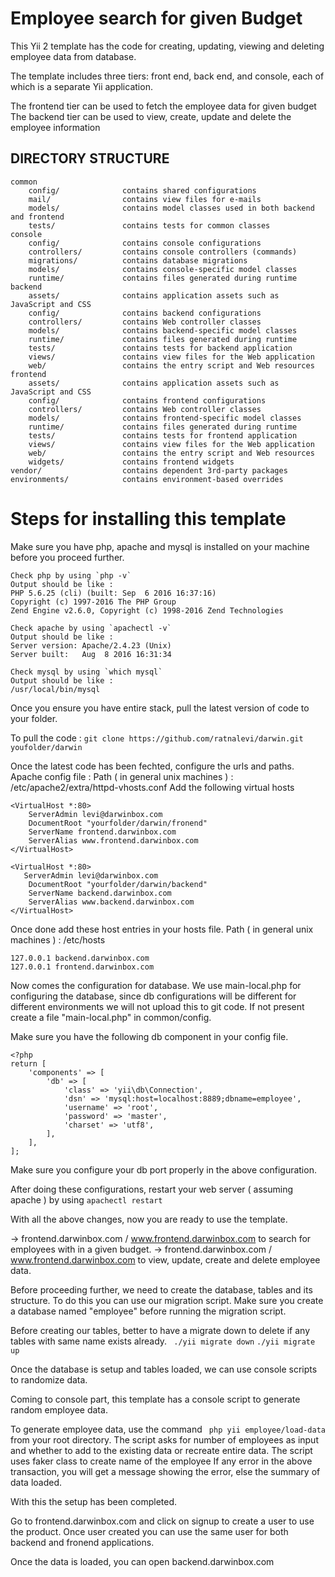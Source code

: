 Employee search for given Budget
==================================

This Yii 2 template has the code for creating, updating, viewing and deleting employee data from database.

The template includes three tiers: front end, back end, and console, each of which
is a separate Yii application.

The frontend tier can be used to fetch the employee data for given budget
The backend tier can be used to view, create, update and delete the employee information

DIRECTORY STRUCTURE
-------------------

```
common
    config/              contains shared configurations
    mail/                contains view files for e-mails
    models/              contains model classes used in both backend and frontend
    tests/               contains tests for common classes    
console
    config/              contains console configurations
    controllers/         contains console controllers (commands)
    migrations/          contains database migrations
    models/              contains console-specific model classes
    runtime/             contains files generated during runtime
backend
    assets/              contains application assets such as JavaScript and CSS
    config/              contains backend configurations
    controllers/         contains Web controller classes
    models/              contains backend-specific model classes
    runtime/             contains files generated during runtime
    tests/               contains tests for backend application    
    views/               contains view files for the Web application
    web/                 contains the entry script and Web resources
frontend
    assets/              contains application assets such as JavaScript and CSS
    config/              contains frontend configurations
    controllers/         contains Web controller classes
    models/              contains frontend-specific model classes
    runtime/             contains files generated during runtime
    tests/               contains tests for frontend application
    views/               contains view files for the Web application
    web/                 contains the entry script and Web resources
    widgets/             contains frontend widgets
vendor/                  contains dependent 3rd-party packages
environments/            contains environment-based overrides
```

Steps for installing this template
=========================================
Make sure you have php, apache and mysql is installed on your machine before you proceed further.
```
Check php by using `php -v`
Output should be like : 
PHP 5.6.25 (cli) (built: Sep  6 2016 16:37:16) 
Copyright (c) 1997-2016 The PHP Group
Zend Engine v2.6.0, Copyright (c) 1998-2016 Zend Technologies

Check apache by using `apachectl -v`
Output should be like :
Server version: Apache/2.4.23 (Unix)
Server built:   Aug  8 2016 16:31:34

Check mysql by using `which mysql`
Output should be like :
/usr/local/bin/mysql
```

Once you ensure you have entire stack, pull the latest version of code to your folder.

To pull the code : 
`git clone https://github.com/ratnalevi/darwin.git youfolder/darwin`

Once the latest code has been fechted, configure the urls and paths.
Apache config file :
Path ( in general unix machines ) : /etc/apache2/extra/httpd-vhosts.conf
Add the following virtual hosts

```
<VirtualHost *:80>
    ServerAdmin levi@darwinbox.com
    DocumentRoot "yourfolder/darwin/fronend"
    ServerName frontend.darwinbox.com
    ServerAlias www.frontend.darwinbox.com
</VirtualHost>

<VirtualHost *:80>
   ServerAdmin levi@darwinbox.com
    DocumentRoot "yourfolder/darwin/backend"
    ServerName backend.darwinbox.com
    ServerAlias www.backend.darwinbox.com
</VirtualHost>
```

Once done add these host entries in your hosts file.
Path ( in general unix machines ) : /etc/hosts

```
127.0.0.1 backend.darwinbox.com
127.0.0.1 frontend.darwinbox.com
```

Now comes the configuration for database.
We use main-local.php for configuring the database, since db configurations will be different for different environments we will not upload this to git code.
If not present create a file "main-local.php" in common/config.

Make sure you have the following db component in your config file.
```
<?php
return [
    'components' => [
        'db' => [
            'class' => 'yii\db\Connection',
            'dsn' => 'mysql:host=localhost:8889;dbname=employee',
            'username' => 'root',
            'password' => 'master',
            'charset' => 'utf8',
        ],
    ],
];
```

Make sure you configure your db port properly in the above configuration.

After doing these configurations, restart your web server ( assuming apache ) by using `apachectl restart`

With all the above changes, now you are ready to use the template.

-> frontend.darwinbox.com / www.frontend.darwinbox.com to search for employees with in a given budget.
-> frontend.darwinbox.com / www.frontend.darwinbox.com to view, update, create and delete employee data.

Before proceeding further, we need to create the database, tables and its structure.
To do this you can use our migration script.
Make sure you create a database named "employee" before running the migration script.

Before creating our tables, better to have a migrate down to delete if any tables with same name exists already.
` ./yii migrate down`
`./yii migrate up`

Once the database is setup and tables loaded, we can use console scripts to randomize data.

Coming to console part, this template has a console script to generate random employee data.

To generate employee data, use the command ` php yii employee/load-data` from your root directory.
The script asks for number of employees as input and whether to add to the existing data or recreate entire data.
The script uses faker class to create name of the employee
If any error in the above transaction, you will get a message showing the error, else the summary of data loaded.

With this the setup has been completed.

Go to frontend.darwinbox.com and click on signup to create a user to use the product.
Once user created you can use the same user for both backend and fronend applications.

Once the data is loaded, you can open backend.darwinbox.com 
